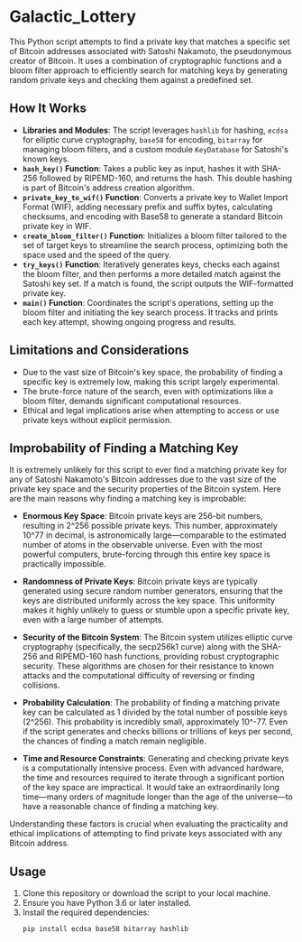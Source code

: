 # Galactic_Lottery

This Python script attempts to find a private key that matches a specific set of Bitcoin addresses associated with Satoshi Nakamoto, the pseudonymous creator of Bitcoin. It uses a combination of cryptographic functions and a bloom filter approach to efficiently search for matching keys by generating random private keys and checking them against a predefined set.

## How It Works

- **Libraries and Modules**: The script leverages `hashlib` for hashing, `ecdsa` for elliptic curve cryptography, `base58` for encoding, `bitarray` for managing bloom filters, and a custom module `KeyDatabase` for Satoshi's known keys.
- **`hash_key()` Function**: Takes a public key as input, hashes it with SHA-256 followed by RIPEMD-160, and returns the hash. This double hashing is part of Bitcoin's address creation algorithm.
- **`private_key_to_wif()` Function**: Converts a private key to Wallet Import Format (WIF), adding necessary prefix and suffix bytes, calculating checksums, and encoding with Base58 to generate a standard Bitcoin private key in WIF.
- **`create_bloom_filter()` Function**: Initializes a bloom filter tailored to the set of target keys to streamline the search process, optimizing both the space used and the speed of the query.
- **`try_keys()` Function**: Iteratively generates keys, checks each against the bloom filter, and then performs a more detailed match against the Satoshi key set. If a match is found, the script outputs the WIF-formatted private key.
- **`main()` Function**: Coordinates the script's operations, setting up the bloom filter and initiating the key search process. It tracks and prints each key attempt, showing ongoing progress and results.

## Limitations and Considerations

- Due to the vast size of Bitcoin's key space, the probability of finding a specific key is extremely low, making this script largely experimental.
- The brute-force nature of the search, even with optimizations like a bloom filter, demands significant computational resources.
- Ethical and legal implications arise when attempting to access or use private keys without explicit permission.

## Improbability of Finding a Matching Key

It is extremely unlikely for this script to ever find a matching private key for any of Satoshi Nakamoto's Bitcoin addresses due to the vast size of the private key space and the security properties of the Bitcoin system. Here are the main reasons why finding a matching key is improbable:

- **Enormous Key Space**: Bitcoin private keys are 256-bit numbers, resulting in 2^256 possible private keys. This number, approximately 10^77 in decimal, is astronomically large—comparable to the estimated number of atoms in the observable universe. Even with the most powerful computers, brute-forcing through this entire key space is practically impossible.
  
- **Randomness of Private Keys**: Bitcoin private keys are typically generated using secure random number generators, ensuring that the keys are distributed uniformly across the key space. This uniformity makes it highly unlikely to guess or stumble upon a specific private key, even with a large number of attempts.

- **Security of the Bitcoin System**: The Bitcoin system utilizes elliptic curve cryptography (specifically, the secp256k1 curve) along with the SHA-256 and RIPEMD-160 hash functions, providing robust cryptographic security. These algorithms are chosen for their resistance to known attacks and the computational difficulty of reversing or finding collisions.

- **Probability Calculation**: The probability of finding a matching private key can be calculated as 1 divided by the total number of possible keys (2^256). This probability is incredibly small, approximately 10^-77. Even if the script generates and checks billions or trillions of keys per second, the chances of finding a match remain negligible.

- **Time and Resource Constraints**: Generating and checking private keys is a computationally intensive process. Even with advanced hardware, the time and resources required to iterate through a significant portion of the key space are impractical. It would take an extraordinarily long time—many orders of magnitude longer than the age of the universe—to have a reasonable chance of finding a matching key.

Understanding these factors is crucial when evaluating the practicality and ethical implications of attempting to find private keys associated with any Bitcoin address.

## Usage

1. Clone this repository or download the script to your local machine.
2. Ensure you have Python 3.6 or later installed.
3. Install the required dependencies:
   ```bash
   pip install ecdsa base58 bitarray hashlib


